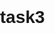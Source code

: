 # task3
<!DOCTYPE html>
<html lang="en">
<head>
    <meta charset="UTF-8">
    <meta name="viewport" content="width=device-width, initial-scale=1.0">
    <title>Landing Page</title>
    <style>
        body {
            font-family: Arial, sans-serif;
            margin: 0;
            padding: 0;
            box-sizing: border-box;
        }

        header {
            background-color: #4CAF50;
            color: white;
            padding: 20px;
            text-align: center;
        }

        nav {
            background-color: #333;
            color: white;
            display: flex;
            justify-content: center;
            padding: 10px;
        }

        nav a {
            color: white;
            text-decoration: none;
            margin: 0 15px;
            font-size: 1.1em;
        }

        nav a:hover {
            text-decoration: underline;
        }

        .hero {
            background: url('https://via.placeholder.com/1200x400') no-repeat center center/cover;
            height: 400px;
            display: flex;
            justify-content: center;
            align-items: center;
            color: white;
            text-align: center;
        }

        .hero h1 {
            font-size: 3em;
            margin: 0;
        }

        .hero p {
            font-size: 1.2em;
        }

        .section {
            padding: 40px 20px;
            text-align: center;
        }

        .section:nth-child(even) {
            background-color: #f9f9f9;
        }

        .columns {
            display: flex;
            justify-content: space-around;
            flex-wrap: wrap;
            gap: 20px;
        }

        .column {
            flex: 1;
            max-width: 30%;
            background-color: #fff;
            border: 1px solid #ddd;
            border-radius: 8px;
            padding: 20px;
            box-shadow: 0 4px 6px rgba(0, 0, 0, 0.1);
        }

        footer {
            background-color: #333;
            color: white;
            text-align: center;
            padding: 10px;
        }
    </style>
</head>
<body>
    <header>
        <h1>Welcome to My Landing Page</h1>
    </header>
    <nav>
        <a href="#about">About</a>
        <a href="#services">Services</a>
        <a href="#contact">Contact</a>
    </nav>
    <div class="hero">
        <div>
            <h1>Design. Develop. Deliver.</h1>
            <p>Your one-stop solution for all web development needs.</p>
        </div>
    </div>
    <div class="section" id="about">
        <h2>About Us</h2>
        <p>We are a team of dedicated developers, passionate about creating stunning and functional websites.</p>
    </div>
    <div class="section" id="services">
        <h2>Our Services</h2>
        <div class="columns">
            <div class="column">
                <h3>Web Design</h3>
                <p>Creating visually appealing and user-friendly designs.</p>
            </div>
            <div class="column">
                <h3>Development</h3>
                <p>Building robust and scalable web applications.</p>
            </div>
            <div class="column">
                <h3>SEO</h3>
                <p>Optimizing your website to rank higher on search engines.</p>
            </div>
        </div>
    </div>
    <div class="section" id="contact">
        <h2>Contact Us</h2>
        <p>Email: guptaamit7392@gmail.com/p>
        <p>Phone: +917392870417</p>
    </div>
    <footer>
        <p>&copy; 2024 Landing Page. All rights reserved.</p>
    </footer>
</body>
</html>
